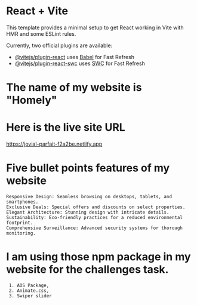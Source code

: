 # React + Vite

This template provides a minimal setup to get React working in Vite with HMR and some ESLint rules.

Currently, two official plugins are available:

- [@vitejs/plugin-react](https://github.com/vitejs/vite-plugin-react/blob/main/packages/plugin-react/README.md) uses [Babel](https://babeljs.io/) for Fast Refresh
- [@vitejs/plugin-react-swc](https://github.com/vitejs/vite-plugin-react-swc) uses [SWC](https://swc.rs/) for Fast Refresh

# The name of my website is "Homely"


# Here is the live site URL
   https://jovial-parfait-f2a2be.netlify.app

# Five bullet points features of my website

    Responsive Design: Seamless browsing on desktops, tablets, and smartphones.
    Exclusive Deals: Special offers and discounts on select properties.
    Elegant Architecture: Stunning design with intricate details.
    Sustainability: Eco-friendly practices for a reduced environmental footprint.
    Comprehensive Surveillance: Advanced security systems for thorough monitoring.


  # I am using those npm package in my website for the challenges task.

     1.	AOS Package,
     2. Animate.css,
     3. Swiper slider